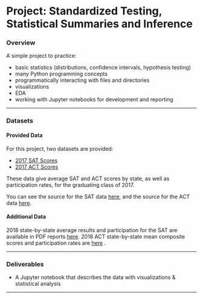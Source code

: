 # Project: Standardized Testing, Statistical Summaries and Inference

### Overview

A simple project to practice:
- basic statistics (distributions, confidence intervals, hypothesis testing)
- many Python programming concepts
- programmatically interacting with files and directories
- visualizations
- EDA
- working with Jupyter notebooks for development and reporting

---

### Datasets

#### Provided Data

For this project, two datasets are provided:

- [2017 SAT Scores](./data/sat_2017.csv)
- [2017 ACT Scores](./data/act_2017.csv)

These data give average SAT and ACT scores by state, as well as participation rates, for the graduating class of 2017.

You can see the source for the SAT data [here](https://blog.collegevine.com/here-are-the-average-sat-scores-by-state/), and the source for the ACT data [here](https://blog.prepscholar.com/act-scores-by-state-averages-highs-and-lows). 

#### Additional Data

2018 state-by-state average results and participation for the SAT are available in PDF reports [here](https://reports.collegeboard.org/sat-suite-program-results/state-results). 2018 ACT state-by-state mean composite scores and participation rates are [here](http://www.act.org/content/dam/act/unsecured/documents/cccr2018/Average-Scores-by-State.pdf) .

---

### Deliverables

- A Jupyter notebook that describes the data with visualizations & statistical analysis

-----


